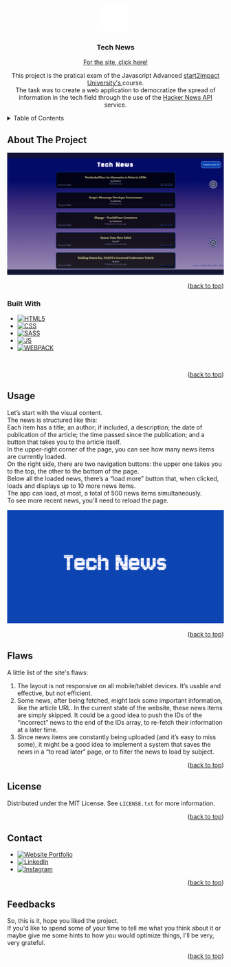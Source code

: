 <!-- Improved compatibility of back to top link: See: https://github.com/othneildrew/Best-README-Template/pull/73 -->

<a name="readme-top"></a>

<!--
*** Thanks for checking out the Best-README-Template. If you have a suggestion
*** that would make this better, please fork the repo and create a pull request
*** or simply open an issue with the tag "enhancement".
*** Don't forget to give the project a star!
*** Thanks again! Now go create something AMAZING! :D
-->

<!-- PROJECT SHIELDS -->
<!--
*** I'm using markdown "reference style" links for readability.
*** Reference links are enclosed in brackets [ ] instead of parentheses ( ).
*** See the bottom of this document for the declaration of the reference variables
*** for contributors-url, forks-url, etc. This is an optional, concise syntax you may use.
*** https://www.markdownguide.org/basic-syntax/#reference-style-links
-->

<!-- PROJECT LOGO -->
<br />
<div align="center">
  <a href="https://github.com/LonneWW/technews">
    <img src="/assets/img/logo.png" alt="Logo" width="60" height="60">
  </a>

<h3 align="center">Tech News</h3>

[For the site, click here!](https://lonneww-technews.netlify.app/)

  <p align="center">
    This project is the pratical exam of the Javascript Advanced <a href="https://www.start2impact.it"> start2impact University's </a> course. </br>
    The task was to create a web application to democratize the spread of information in the tech field through the use of the <a href="https://github.com/HackerNews/API">Hacker News API</a> service.
  </p>
</div>

<!-- TABLE OF CONTENTS -->
<details>
  <summary>Table of Contents</summary>
  <ol>
    <li>
      <a href="#about-the-project">About The Project</a>
      <ul>
        <li><a href="#built-with">Built With</a></li>
      </ul>
    </li>
    <li><a href="#usage">Usage</a></li>
    <li><a href="#flaws">Flaws</a></li>
    <li><a href="#license">License</a></li>
    <li><a href="#contact">Contact</a></li>
    <li><a href="#feedbacks">Feedbacks</a></li>
  </ol>
</details>

<!-- ABOUT THE PROJECT -->

## About The Project

![Website Image](assets/img/preview-image.png)

<p align="right">(<a href="#readme-top">back to top</a>)</p>

### Built With

- [![HTML5][html-badge]][html-url]
- [![CSS][css-badge]][css-url]
- [![SASS][sass-badge]][sass-url]
- [![JS][js-badge]][js-url]
- [![WEBPACK][webpack-badge]][webpack-url]

</br>

<p align="right">(<a href="#readme-top">back to top</a>)</p>

<!-- USAGE EXAMPLES -->

## Usage

Let’s start with the visual content. </br>
The news is structured like this: </br>
Each item has a title; an author; if included, a description; the date of publication of the article; the time passed since the publication; and a button that takes you to the article itself. </br>
In the upper-right corner of the page, you can see how many news items are currently loaded.</br>
On the right side, there are two navigation buttons: the upper one takes you to the top, the other to the bottom of the page. </br>
Below all the loaded news, there’s a “load more” button that, when clicked, loads and displays up to 10 more news items. </br>
The app can load, at most, a total of 500 news items simultaneously. </br>
To see more recent news, you’ll need to reload the page.

![Website Preview](assets/img/metatag-image.png)

<p align="right">(<a href="#readme-top">back to top</a>)</p>

<!-- FLAWS -->

## Flaws

A little list of the site's flaws:

1. The layout is not responsive on all mobile/tablet devices. It’s usable and effective, but not efficient.
2. Some news, after being fetched, might lack some important information, like the article URL. In the current state of the website, these news items are simply skipped. It could be a good idea to push the IDs of the “incorrect” news to the end of the IDs array, to re-fetch their information at a later time.
3. Since news items are constantly being uploaded (and it’s easy to miss some), it might be a good idea to implement a system that saves the news in a “to read later” page, or to filter the news to load by subject.

<p align="right">(<a href="#readme-top">back to top</a>)</p>

<!-- LICENSE -->

## License

Distributed under the MIT License. See `LICENSE.txt` for more information.

<p align="right">(<a href="#readme-top">back to top</a>)</p>

<!-- CONTACT -->

## Contact

- [![Website Portfolio][site-badge]][site-url]
- [![LinkedIn][linkedin-shield]][linkedin-url]
- [![Instagram][instagram-shield]][instagram-url]

<p align="right">(<a href="#readme-top">back to top</a>)</p>

<!-- FEEDBACKS -->

## Feedbacks

So, this is it, hope you liked the project. </br>
If you'd like to spend some of your time to tell me what you think about it or maybe give me some hints to how you would optimize things, I'll be very, very grateful.

<p align="right">(<a href="#readme-top">back to top</a>)</p>

[html-badge]: https://img.shields.io/badge/HTML-grey?style=flat&logo=html5&logoColor=%23E34F26
[html-url]: https://html.it
[css-badge]: https://img.shields.io/badge/CSS-grey?style=flat&logo=css3&logoColor=%231572B6
[css-url]: https://www.w3schools.com/css/
[sass-badge]: https://img.shields.io/badge/SASS-grey?style=flat&logo=sass&logoColor=%23CC6699
[sass-url]: https://sass-lang.com
[js-badge]: https://img.shields.io/badge/Javascript-grey?style=flat&logo=javascript&logoColor=%23F7DF1E
[js-url]: https://www.w3schools.com/js/
[webpack-badge]: https://img.shields.io/badge/Webpack-grey?style=flat&logo=webpack&logoColor=%238DD6F9
[webpack-url]: https://webpack.js.org
[site-badge]: https://img.shields.io/badge/Website-grey?style=flat
[site-url]: https://lonneww.github.io/portfolio/
[instagram-shield]: https://img.shields.io/badge/Instagram-grey?style=flat&logo=instagram&logoColor=%23E4405F
[instagram-url]: https://instagram.com/samuelbaz?igshid=MzNlNGNkZWQ4Mg==
[linkedin-shield]: https://img.shields.io/badge/Linkedin-grey?style=flat&logo=linkedin&logoColor=%230A66C2
[linkedin-url]: https://www.linkedin.com/in/samuel-barbieri-100886208/

